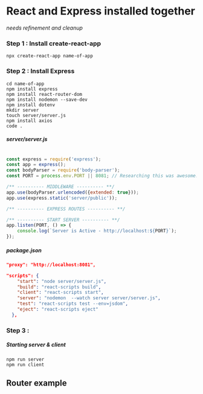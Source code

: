 # React and Express installed together
_needs refinement and cleanup_

### Step 1 : Install create-react-app
```shell
npx create-react-app name-of-app
```

### Step 2 : Install Express
```shell
cd name-of-app
npm install express
npm install react-router-dom
npm install nodemon --save-dev
npm install dotenv
mkdir server
touch server/server.js 
npm install axios
code .
```

##### server/server.js
```js

const express = require('express');
const app = express();
const bodyParser = require('body-parser');
const PORT = process.env.PORT || 8081; // Researching this was awesome.

/** ---------- MIDDLEWARE ---------- **/
app.use(bodyParser.urlencoded({extended: true}));
app.use(express.static('server/public'));

/** ---------- EXPRESS ROUTES ---------- **/

/** ---------- START SERVER ---------- **/
app.listen(PORT, () => {
    console.log(`Server is Active - http://localhost:${PORT}`);
});

```


##### package.json
```json
"proxy": "http://localhost:8081",

"scripts": {
    "start": "node server/server.js",
    "build": "react-scripts build",
    "client": "react-scripts start",
    "server": "nodemon  --watch server server/server.js",
    "test": "react-scripts test --env=jsdom",
    "eject": "react-scripts eject"
  },
```

### Step 3 : 

##### Starting server & client

```shell
npm run server
npm run client
```


## Router example

```js

```

```js

```